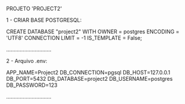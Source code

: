 PROJETO 'PROJECT2'

1 - CRIAR BASE POSTGRESQL:

CREATE DATABASE "project2"
    WITH
    OWNER = postgres
    ENCODING = 'UTF8'
    CONNECTION LIMIT = -1
    IS_TEMPLATE = False;
   
..............................

2 - Arquivo .env:

APP_NAME=Project2
DB_CONNECTION=pgsql
DB_HOST=127.0.0.1
DB_PORT=5432
DB_DATABASE=project2
DB_USERNAME=postgres
DB_PASSWORD=123

..............................
